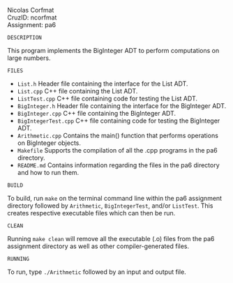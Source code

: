 Nicolas Corfmat<br>
CruzID: ncorfmat<br>
Assignment: pa6

```
DESCRIPTION
``` 
This program implements the BigInteger ADT to perform computations on large numbers.

```
FILES
```
+ `List.h` Header file containing the interface for the List ADT.
+ `List.cpp` C++ file containing the List ADT.
+ `ListTest.cpp` C++ file containing code for testing the List ADT.
+ `BigInteger.h` Header file containing the interface for the BigInteger ADT.
+ `BigInteger.cpp` C++ file containing the BigInteger ADT.
+ `BigIntegerTest.cpp` C++ file containing code for testing the BigInteger ADT.
+ `Arithmetic.cpp` Contains the main() function that performs operations on BigInteger objects.
+ `Makefile` Supports the compilation of all the .cpp programs in the pa6 directory.
+ `README.md` Contains information regarding the files in the pa6 directory and how to run them.

```
BUILD
``` 
To build, run `make` on the terminal command line within the pa6 assignment directory followed by `Arithmetic`, `BigIntegerTest`, and/or `ListTest`. This creates respective executable files which can then be run.
```
CLEAN
```
Running `make clean` will remove all the executable (.o) files from the pa6 assignment directory as well as other compiler-generated files.
```
RUNNING
```
To run, type `./Arithmetic` followed by an input and output file.
